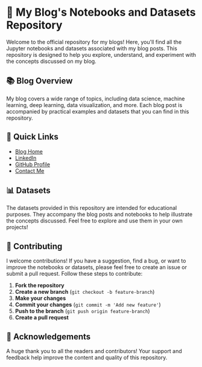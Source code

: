 # 🌟 My Blog's Notebooks and Datasets Repository

Welcome to the official repository for my blogs! Here, you'll find all the Jupyter notebooks and datasets associated with my blog posts. This repository is designed to help you explore, understand, and experiment with the concepts discussed on my blog.

## 📚 Blog Overview

My blog covers a wide range of topics, including data science, machine learning, deep learning, data visualization, and more. Each blog post is accompanied by practical examples and datasets that you can find in this repository.

## 🔗 Quick Links

- [Blog Home](https://medium.com/@chanakapinfo)
- [LinkedIn](https://www.linkedin.com/in/chanaka-prasanna)
- [GitHub Profile](https://github.com/Chanaka-Prasanna)
- [Contact Me](mailto:chanakapinfo@gmail.com)


## 📊 Datasets

The datasets provided in this repository are intended for educational purposes. They accompany the blog posts and notebooks to help illustrate the concepts discussed. Feel free to explore and use them in your own projects!

## 🤝 Contributing

I welcome contributions! If you have a suggestion, find a bug, or want to improve the notebooks or datasets, please feel free to create an issue or submit a pull request. Follow these steps to contribute:

1. **Fork the repository**
2. **Create a new branch** (`git checkout -b feature-branch`)
3. **Make your changes**
4. **Commit your changes** (`git commit -m 'Add new feature'`)
5. **Push to the branch** (`git push origin feature-branch`)
6. **Create a pull request**


## 🙌 Acknowledgements

A huge thank you to all the readers and contributors! Your support and feedback help improve the content and quality of this repository.

